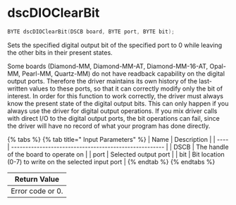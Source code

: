 # dscDIOClearBit

```c
BYTE dscDIOClearBit(DSCB board, BYTE port, BYTE bit);
```

Sets the specified digital output bit of the specified port to 0 while leaving the other bits in their present states.&#x20;

Some boards (Diamond-MM, Diamond-MM-AT, Diamond-MM-16-AT, Opal-MM, Pearl-MM, Quartz-MM) do not have readback capability on the digital output ports. Therefore the driver maintains its own history of the last-written values to these ports, so that it can correctly modify only the bit of interest. In order for this function to work correctly, the driver must always know the present state of the digital output bits. This can only happen if you always use the driver for digital output operations. If you mix driver calls with direct I/O to the digital output ports, the bit operations can fail, since the driver will have no record of what your program has done directly.

{% tabs %}
{% tab title=" Input Parameters" %}
| Name | Description                                            |
| ---- | ------------------------------------------------------ |
| DSCB | The handle of the board to operate on                  |
| port | Selected output port                                   |
| bit  | Bit location (0-7) to write on the selected input port |
{% endtab %}
{% endtabs %}

| Return Value     |
| ---------------- |
| Error code or 0. |

